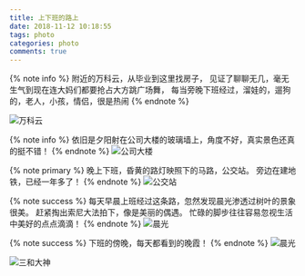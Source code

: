 ```yaml
---
title: 上下班的路上
date: 2018-11-12 10:18:55
tags: photo
categories: photo
comments: true
---
```


{% note info %}
附近的万科云，从毕业到这里找房子，
见证了聊聊无几，毫无生气到现在连大妈们都要抢占大方跳广场舞，
每当旁晚下班经过，溜娃的，遛狗的，老人，小孩，情侣，很是热闹
{% endnote %}
<!--more-->
![万科云](http://pdj7vv3pv.bkt.clouddn.com/2018-10-30-4.JPG)

{% note info %}
依旧是夕阳射在公司大楼的玻璃墙上，角度不好，真实景色还真的挺不错！
{% endnote %}
![公司大楼](http://pdj7vv3pv.bkt.clouddn.com/2018-10-30-8.JPG)

{% note primary %}
晚上下班，昏黄的路灯映照下的马路，公交站。
旁边在建地铁，已经一年多了！
{% endnote %}
![公交站](http://pdj7vv3pv.bkt.clouddn.com/2018-10-30-9.JPG)

{% note success %}
每天早晨上班经过这条路，忽然发现晨光渗透过树叶的景象很美。
赶紧掏出索尼大法拍下，像是美丽的偶遇。
忙碌的脚步往往容易忽视生活中美好的点点滴滴！
{% endnote %}
![晨光](http://pdj7vv3pv.bkt.clouddn.com/2018-10-30-11.JPG)

{% note success %}
下班的傍晚，每天都看到的晚霞！
{% endnote %}
![晨光](http://pdj7vv3pv.bkt.clouddn.com/2018-11-1-2.JPG)

![三和大神](http://phjv2s3lh.bkt.clouddn.com/sanHeDaShen.gif)